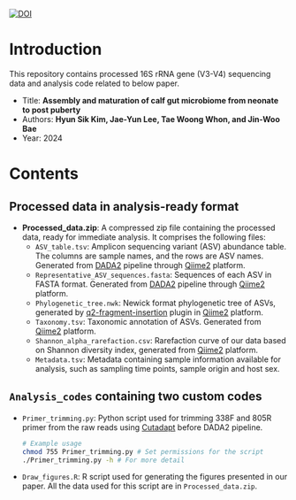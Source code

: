 [![DOI](https://zenodo.org/badge/DOI/10.5281/zenodo.14878589.svg)](https://doi.org/10.5281/zenodo.14878589)
# Introduction

This repository contains processed 16S rRNA gene (V3-V4) sequencing data and analysis code related to below paper.<br/>
- Title: **Assembly and maturation of calf gut microbiome from neonate to post puberty**
- Authors: **Hyun Sik Kim, Jae-Yun Lee, Tae Woong Whon, and Jin-Woo Bae**
- Year: 2024

# Contents
## Processed data in analysis-ready format
- **Processed_data.zip**: A compressed zip file containing the processed data, ready for immediate analysis. It comprises the following files:
  - `ASV_table.tsv`: Amplicon sequencing variant (ASV) abundance table. The columns are sample names, and the rows are ASV names. Generated from [DADA2](https://benjjneb.github.io/dada2/index.html) pipeline through [Qiime2](https://qiime2.org/) platform.
  - `Representative_ASV_sequences.fasta`: Sequences of each ASV in FASTA format. Generated from [DADA2](https://benjjneb.github.io/dada2/index.html) pipeline through [Qiime2](https://qiime2.org/) platform.
  - `Phylogenetic_tree.nwk`: Newick format phylogenetic tree of ASVs, generated by [q2-fragment-insertion](https://library.qiime2.org/plugins/q2-fragment-insertion/16/) plugin in [Qiime2](https://qiime2.org/) platform.  
  - `Taxonomy.tsv`: Taxonomic annotation of ASVs. Generated from [Qiime2](https://qiime2.org/) platform.
  - `Shannon_alpha_rarefaction.csv`: Rarefaction curve of our data based on Shannon diversity index, generated from [Qiime2](https://qiime2.org/) platform.
  - `Metadata.tsv`: Metadata containing sample information available for analysis, such as sampling time points, sample origin and host sex.

## `Analysis_codes` containing two custom codes
  - `Primer_trimming.py`: Python script used for trimming 338F and 805R primer from the raw reads using [Cutadapt](https://cutadapt.readthedocs.io/en/stable/) before DADA2 pipeline.
    ```bash
    # Example usage
    chmod 755 Primer_trimming.py # Set permissions for the script
    ./Primer_trimming.py -h # For more detail
    ```
  - `Draw_figures.R`: R script used for generating the figures presented in our paper. All the data used for this script are in `Processed_data.zip`.
